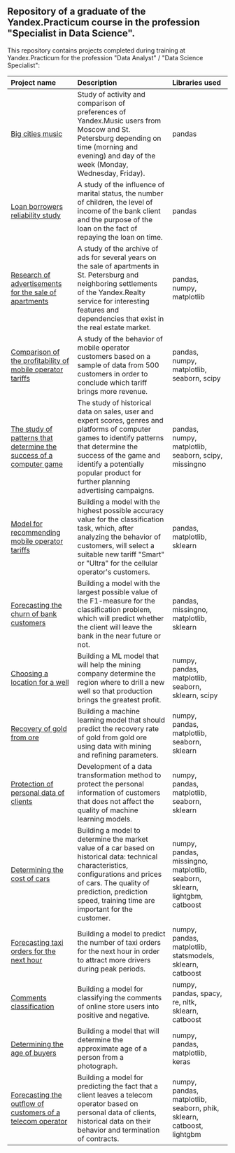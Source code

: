 ## Repository of a graduate of the Yandex.Practicum course in the profession "Specialist in Data Science".
This repository contains projects completed during training at Yandex.Practicum for the profession "Data Analyst" / "Data Science Specialist":

| Project name          | Description                 | Libraries used  |
| :-------------------- | :---------------------------|:----------------|
| [Big cities music](https://github.com/stasadeus/yandex_practicum_data_science_eng/tree/main/big_cities_music)| Study of activity and comparison of preferences of Yandex.Music users from Moscow and St. Petersburg depending on time (morning and evening) and day of the week (Monday, Wednesday, Friday).|         pandas        | 
| [Loan borrowers reliability study](https://github.com/stasadeus/yandex_practicum_data_science_eng/tree/main/loan_borrowers_reliability)| A study of the influence of marital status, the number of children, the level of income of the bank client and the purpose of the loan on the fact of repaying the loan on time. | pandas |
| [Research of advertisements for the sale of apartments](https://github.com/stasadeus/yandex_practicum_data_science_eng/tree/main/apartments_sale_ads_research)| A study of the archive of ads for several years on the sale of apartments in St. Petersburg and neighboring settlements of the Yandex.Realty service for interesting features and dependencies that exist in the real estate market.| pandas, numpy, matplotlib |
| [Comparison of the profitability of mobile operator tariffs](https://github.com/stasadeus/yandex_practicum_data_science_eng/tree/main/mobile_operator_tariffs_profitability)| A study of the behavior of mobile operator customers based on a sample of data from 500 customers in order to conclude which tariff brings more revenue.| pandas, numpy, matplotlib, seaborn, scipy |
| [The study of patterns that determine the success of a computer game](https://github.com/stasadeus/yandex_practicum_data_science_eng/tree/main/computer_game_success_patterns)| The study of historical data on sales, user and expert scores, genres and platforms of computer games to identify patterns that determine the success of the game and identify a potentially popular product for further planning advertising campaigns. |  pandas, numpy, matplotlib, seaborn, scipy, missingno |
| [Model for recommending mobile operator tariffs](https://github.com/stasadeus/yandex_practicum_data_science_eng/tree/main/tariffs_recomendation_model)| Building a model with the highest possible accuracy value for the classification task, which, after analyzing the behavior of customers, will select a suitable new tariff "Smart" or "Ultra" for the cellular operator's customers. |  pandas, matplotlib, sklearn |
| [Forecasting the churn of bank customers](https://github.com/stasadeus/yandex_practicum_data_science_eng/tree/main/bank_customer_churn_forecast)| Building a model with the largest possible value of the F1-measure for the classification problem, which will predict whether the client will leave the bank in the near future or not. |  pandas, missingno, matplotlib, sklearn |
| [Choosing a location for a well](https://github.com/stasadeus/yandex_practicum_data_science_eng/tree/main/choosing_location_for_well)| Building a ML model that will help the mining company determine the region where to drill a new well so that production brings the greatest profit.  |  numpy, pandas, matplotlib, seaborn, sklearn, scipy |
| [Recovery of gold from ore](https://github.com/stasadeus/yandex_practicum_data_science_eng/tree/main/gold_recovery)| Building a machine learning model that should predict the recovery rate of gold from gold ore using data with mining and refining parameters. | numpy, pandas, matplotlib, seaborn, sklearn |
| [Protection of personal data of clients](https://github.com/stasadeus/yandex_practicum_data_science_eng/tree/main/personal_data_protection)| Development of a data transformation method to protect the personal information of customers that does not affect the quality of machine learning models.  |  numpy, pandas, matplotlib, seaborn, sklearn |
| [Determining the cost of cars](https://github.com/stasadeus/yandex_practicum_data_science_eng/tree/main/predict_cost_of_cars)| Building a model to determine the market value of a car based on historical data: technical characteristics, configurations and prices of cars. The quality of prediction, prediction speed, training time are important for the customer.   |  numpy, pandas, missingno, matplotlib, seaborn, sklearn, lightgbm, catboost |
| [Forecasting taxi orders for the next hour](https://github.com/stasadeus/yandex_practicum_data_science_eng/tree/main/taxi_orders_forecast)| Building a model to predict the number of taxi orders for the next hour in order to attract more drivers during peak periods. |  numpy, pandas, matplotlib, statsmodels, sklearn, catboost 
| [Comments classification](https://github.com/stasadeus/yandex_practicum_data_science_eng/tree/main/comments_classification)| Building a model for classifying the comments of online store users into positive and negative. |  numpy, pandas, spacy, re, nltk, sklearn, catboost |
| [Determining the age of buyers](https://github.com/stasadeus/yandex_practicum_data_science_eng/tree/main/customers_age_forecast)| Building a model that will determine the approximate age of a person from a photograph. |  numpy, pandas, matplotlib, keras |
| [Forecasting the outflow of customers of a telecom operator](https://github.com/stasadeus/yandex_practicum_data_science_eng/tree/main/telecom_operator_customer_churn)| Building a model for predicting the fact that a client leaves a telecom operator based on personal data of clients, historical data on their behavior and termination of contracts. |  numpy, pandas, matplotlib, seaborn, phik, sklearn, catboost, lightgbm |
